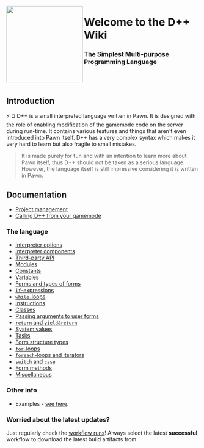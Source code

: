 <p align="left">
  <img width="200" align="left" src="https://cdn.discordapp.com/attachments/1130879376423145522/1130879404705337484/dpp_logo.png">
</p>
<h1 align = "left">Welcome to the <b>D++</b> Wiki</h1>
<h3 align = "left">
  The Simplest Multi-purpose Programming Language
</h3>
<br></br>

## Introduction
:zap: ¤ D++ is a small interpreted language written in Pawn. It is designed with the role of enabling modification of the gamemode code on the server during run-time. It contains various features and things that aren't even introduced into Pawn itself. D++ has a very complex syntax which makes it very hard to learn but also fragile to small mistakes.


> It is made purely for fun and with an intention to learn more about Pawn itself, thus D++ should not be taken as a serious language. However, the language itself is still impressive considering it is written in Pawn.

## Documentation

- [Project management](doc/dpp_proj.md)
- [Calling D++ from your gamemode](doc/dpp_callingfromscript.md)

### The language

- [Interpreter options](doc/dpp_options.md)
- [Interpreter components](doc/dpp_components.md)
- [Third-party API](doc/dpp_api.md)
- [Modules](doc/dpp_modules.md)
- [Constants](doc/dpp_const.md)
- [Variables](doc/dpp_vars.md)
- [Forms and types of forms](doc/dpp_forms.md)
- [`if`-expressions](doc/dpp_if.md)
- [`while`-loops](doc/dpp_while.md)
- [Instructions](doc/dpp_instruct.md)
- [Classes](doc/dpp_class.md)
- [Passing arguments to user forms](doc/dpp_userargs.md)
- [`return` and `yield&return`](doc/dpp_return.md)
- [System values](doc/dpp_sysval.md)
- [Tasks](doc/dpp_tasks.md)
- [Form structure types](doc/dpp_struct.md)
- [`for`-loops](doc/dpp_for.md)
- [`foreach`-loops and iterators](doc/dpp_foreach.md)
- [`switch` and `case`](doc/dpp_switch.md)
- [Form methods](doc/dpp_methods.md)
- [Miscellaneous](doc/dpp_misc.md)

### Other info

- Examples - [see here](doc/dpp_example.md).


### Worried about the latest updates?

Just regularly check the [workflow runs](https://github.com/samp-api/dpp/actions)! Always select the latest **successful** workflow to download the latest build artifacts from.